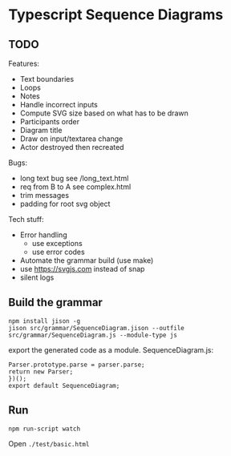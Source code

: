 # Typescript Sequence Diagrams

## TODO

Features:

* Text boundaries
* Loops
* Notes
* Handle incorrect inputs
* Compute SVG size based on what has to be drawn
* Participants order
* Diagram title
* Draw on input/textarea change
* Actor destroyed then recreated

Bugs:

* long text bug see /long_text.html
* req from B to A see complex.html
* trim messages
* padding for root svg object

Tech stuff:

* Error handling
  * use exceptions
  * use error codes
* Automate the grammar build (use make)
* use https://svgjs.com instead of snap
* silent logs

## Build the grammar

```
npm install jison -g
jison src/grammar/SequenceDiagram.jison --outfile src/grammar/SequenceDiagram.js --module-type js
```

export the generated code as a module. SequenceDiagram.js:

```
Parser.prototype.parse = parser.parse;
return new Parser;
})();
export default SequenceDiagram;
```

## Run

```
npm run-script watch
```

Open `./test/basic.html`